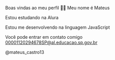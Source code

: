 Boas vindas ao meu perfil 🚀🚀
Meu nome é Mateus

Estou estudando na Alura

Estou me desenvolvendo na linguagem JavaScript


Você pode entrar em contato comigo 
00001120294678SP@al.educacao.sp.gov.br

@mateus_castro13

